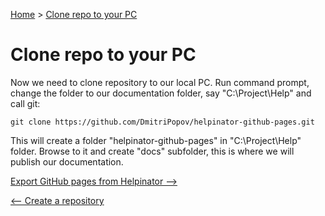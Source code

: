 [Home](index "") &gt;  [Clone repo to your PC](clonerepotoyourpc "Clone repo to your PC")

# Clone repo to your PC

Now we need to clone repository to our local PC. Run command prompt, change the folder to our documentation folder, say "C:\Project\Help" and call git:



```nohighlight
git clone https://github.com/DmitriPopov/helpinator-github-pages.git
```


This will create a folder "helpinator-github-pages" in "C:\Project\Help" folder. Browse to it and create "docs" subfolder, this is where we will publish our documentation.



[Export GitHub pages from Helpinator --&gt;](exportgithubpagesfromhelpinator "Next")

[&lt;-- Create a repository](createarepository "Previous")
